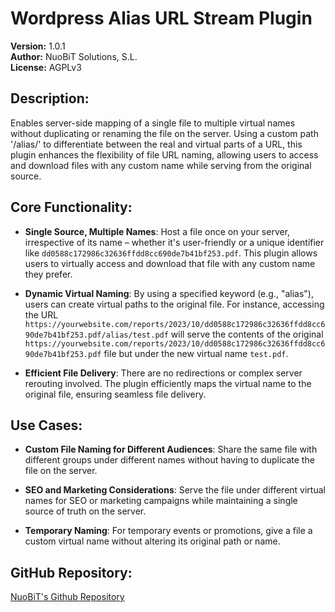 # Wordpress Alias URL Stream Plugin

**Version:** 1.0.1<br>
**Author:** NuoBiT Solutions, S.L.<br>
**License:** AGPLv3

## Description:

Enables server-side mapping of a single file to multiple virtual names without duplicating or renaming the file on the server. Using a custom path '/alias/' to differentiate between the real and virtual parts of a URL, this plugin enhances the flexibility of file URL naming, allowing users to access and download files with any custom name while serving from the original source.

## Core Functionality:

- **Single Source, Multiple Names**: Host a file once on your server, irrespective of its name – whether it's user-friendly or a unique identifier like `dd0588c172986c32636ffdd8cc690de7b41bf253.pdf`. This plugin allows users to virtually access and download that file with any custom name they prefer.

- **Dynamic Virtual Naming**: By using a specified keyword (e.g., "alias"), users can create virtual paths to the original file. For instance, accessing the URL `https://yourwebsite.com/reports/2023/10/dd0588c172986c32636ffdd8cc690de7b41bf253.pdf/alias/test.pdf` will serve the contents of the original `https://yourwebsite.com/reports/2023/10/dd0588c172986c32636ffdd8cc690de7b41bf253.pdf` file but under the new virtual name `test.pdf`.

- **Efficient File Delivery**: There are no redirections or complex server rerouting involved. The plugin efficiently maps the virtual name to the original file, ensuring seamless file delivery.

## Use Cases:

- **Custom File Naming for Different Audiences**: Share the same file with different groups under different names without having to duplicate the file on the server.

- **SEO and Marketing Considerations**: Serve the file under different virtual names for SEO or marketing campaigns while maintaining a single source of truth on the server.

- **Temporary Naming**: For temporary events or promotions, give a file a custom virtual name without altering its original path or name.

## GitHub Repository:

[NuoBiT's Github Repository](https://github.com/nuobit/wp-alias-url-stream)

